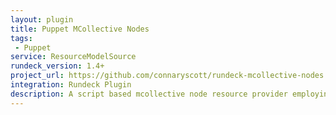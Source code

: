 ```yaml
---
layout: plugin
title: Puppet MCollective Nodes
tags: 
 - Puppet
service: ResourceModelSource
rundeck_version: 1.4+
project_url: https://github.com/connaryscott/rundeck-mcollective-nodes
integration: Rundeck Plugin
description: A script based mcollective node resource provider employing the mcollective mco uility.
---
```




